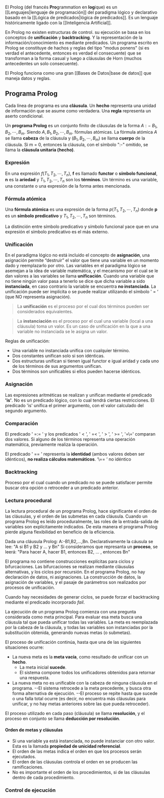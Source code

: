 El Prolog (del francés **Pro**grammation en **log**ique) es un [[Lenguajes|lenguaje de programación]] del paradigma lógico y declarativo basado en la [[Lógica de predicados|lógica de predicados]]. Es un lenguaje históricamente ligado con la [[Inteligencia Artificial]].

En Prolog no existen estructuras de control. su ejecución se basa en los conceptos de **unificación** y **backtracking**. Y la representación de la información/conocimiento es mediante predicados. Un programa escrito en Prolog se constituye de hachos y reglas del tipo "modus ponens" (si es verdad el antecedente, entonces es verdad el consecuente) que se transforman a la forma casual y luego a cláusulas de Horn (muchos antecedentes un solo consecuente).

El Prolog funciona como una gran [[Bases de Datos|base de datos]] que maneja datos y reglas.

## Programa Prolog
Cada línea de programa es una **cláusula**. Un **hecho** representa una unidad de información que se asume como verdadera. Una **regla** representa un aserto condicional.

Un **programa Prolog** es un conjunto finito de cláusulas de la forma $A:-\ B_1,B_2,\cdots,B_m.$ Siendo $A,B_1,B_2,\cdots,B_m.$ fórmulas atómicas.
La fórmula atómica $A$ se llama **cabeza** de la cláusula y $(B_1,B_2,\cdots,B_m)$ se llama **cuerpo** de la cláusula. Si m = 0, entonces la cláusula, con el símbolo ":-" omitido, se llama la **cláusula unitaria (hecho)**.

### Expresión
En una expresión $f(T_1,T_2,\cdots,T_n)$, **f** es llamado **functor** o **símbolo funcional**, **n** es la **ariedad** y $T_1,T_2,\cdots,T_n$ son los **términos**. Un término es una variable, una constante o una expresión de la forma antes mencionada.

### Fórmula atómica
Una **fórmula atómica** es una expresión de la forma $p(T_1,T_2,\cdots,T_n)$ donde **p** es un **símbolo predicativo** y  $T_1,T_2,\cdots,T_n$ son términos. 

La distinción entre símbolo predicativo y símbolo funcional yace que en una expresión el símbolo predicativo es el más externo.

### Unificación
En el paradigma lógico no está incluido el concepto de **asignación**, una asignación permite “destruir” el valor que tiene una variable en un momento dado y reemplazarlo por otro. Las variables en el paradigma lógico se asemejan a la idea de variable matemática, y el mecanismo por el cual se le dan valores a las variables se llama **unificación**. Cuando una variable que no tiene ningún valor pasa a tenerlo se dice que dicha variable a sido **instanciada**, en caso contrario la variable se encuentra **no instanciada**. La unificación puede ser implícita o se puede realizar utilizando el símbolo ' = ‘ (que NO representa asignación).

>La **unificación** es el proceso por el cual dos términos pueden ser considerados equivalentes.

>La **instanciación**  es el proceso por el cual una variable (local a una cláusula) toma un valor. Es un caso de unificación en la que a una variable no instanciada se le asigna un valor.

Reglas de unificación:
- Una variable no instanciada unifica con cualquier término.
- Dos constantes unifican solo si son idénticas.
- Dos estructuras unifican si tienen igual functor e igual aridad y cada uno de los términos de sus argumentos unifican.
- Dos términos son unificables si ellos pueden hacerse idénticos.

### Asignación
Las expresiones aritméticas se realizan y unifican mediante el predicado **'is'**. No es un predicado lógico, con lo cual tendrá ciertas restricciones. El predicado 'is' unifica el primer argumento, con el valor calculado del segundo argumento.

### Comparación
El predicado ' =:= ' y los predicados ' < ', ' =< ', ' > ', ' >= ', '=\\=' comparan dos valores. Si alguno de los términos representa una operación matemática, previamente realiza la operación.

El predicado ' == ' representa la **identidad** (ambos valores deben ser idénticos), **no realiza cálculos matemáticos**. ‘\\== ‘ no idéntico

### Backtracking
Proceso por el cual cuando un predicado no se puede satisfacer permite buscar otra opción o retroceder a un predicado anterior.

### Lectura procedural
La lectura procedural de un programa Prolog, hace significante el orden de las cláusulas, y el orden de las submetas en cada cláusula. Cuando un programa Prolog es leído proceduralmente, las roles de la entrada-salida de variables son explícitamente indicados. De esta manera el programa Prolog pierde alguna flexibilidad en beneficio de la eficiencia.

Dada una cláusula Prolog: A:-B1,B2,...,Bn.
Declarativamente la cáusula se lee: "A si B1 y B2 y ... y Bn"
Si consideramos que represanta un **proceso**, se leerá: "Para hacer A, hacer B1, entonces B2, ... , entonces Bn"

El programa no contiene construcciones explícitas para ciclos y bifurcaciones. Las bifurcaciones se realizan mediante cláusulas alternativas, y los ciclos por recursión. En el programa Prolog, no hay declaración de datos, ni asignaciones. La construcción de datos, la asignación de variables, y el pasaje de parámetros son realizados por procesos de unificación.

Cuando hay necesidades de generar ciclos, se puede forzar el backtracking mediante el predicado incorporado *fail*.

La ejecución de un programa Prolog comienza con una pregunta considerada como meta principal. Para evaluar esa meta busca una cláusula tal que pueda unificar todas las variables. La meta es reemplazada por la cabeza de la cláusula, y todas las variables son instanciadas por la substitución obtenida, generando nuevas metas (o submetas).

El proceso de unificación continúa, hasta que una de las siguientes situaciones ocurre:
- La nueva meta es la **meta vacía**, como resultado de unificar con un **hecho**.
	- La meta inicial **sucede**.
	- El sistema compone todos los unificadores obtenidos para retornar una respuesta.
- La nueva meta no es unificable con la cabeza de ninguna cláusula en el programa.
	--El sistema retrocede a la meta precedente, y busca otra forma alternativa de ejecución.
	--El proceso se repite hasta que sucede o una falla total ocurre (es decir, no encuentra más cláusulas para unificar, y no hay metas anteriores sobre las que pueda retroceder).

El proceso utilizado en cada paso (cláusula) se llama **resolución**, y el proceso en conjunto se llama **deducción por resolución**.

#### Orden de metas y cláusulas
- Si una variable ya está instanciada, no puede instanciar con otro valor. Esta es la llamada **propiedad de unicidad referencial**. 
- El orden de las metas indica el orden en que los procesos serán ejecutados.
- El orden de las cláusulas controla el orden en se producen las ramificaciones.
- No es importante el orden de los procedimientos, si de las cláusulas dentro de cada procedimiento.

### Control de ejecución